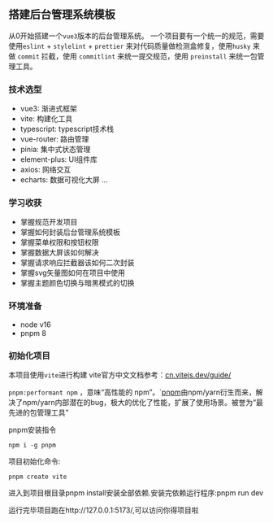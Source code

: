 ## 搭建后台管理系统模板

从0开始搭建一个`vue3`版本的后台管理系统。
一个项目要有一个统一的规范，需要使用`eslint` + `stylelint` + `prettier` 来对代码质量做检测盒修复，使用`husky` 来做 `commit` 拦截，使用 `commitlint` 来统一提交规范，使用 `preinstall` 来统一包管理工具。

### 技术选型
- vue3: 渐进式框架
- vite: 构建化工具
- typescript: typescript技术栈
- vue-router: 路由管理
- pinia: 集中式状态管理
- element-plus: UI组件库
- axios: 网络交互
- echarts: 数据可视化大屏 ... 

### 学习收获
- 掌握规范开发项目
- 掌握如何封装后台管理系统模板
- 掌握菜单权限和按钮权限
- 掌握数据大屏该如何解决
- 掌握请求响应拦截器该如何二次封装
- 掌握svg矢量图如何在项目中使用
- 掌握主题颜色切换与暗黑模式的切换

### 环境准备
* node v16
* pnpm 8

### 初始化项目
本项目使用`vite`进行构建
vite官方中文文档参考：[cn.vitejs.dev/guide/](https://cn.vitejs.dev/guide/)

`pnpm:performant npm` ，意味“高性能的 npm”。`[pnpm](https://so.csdn.net/so/search?q=pnpm&spm=1001.2101.3001.7020)由npm/yarn衍生而来，解决了npm/yarn内部潜在的bug，极大的优化了性能，扩展了使用场景。被誉为“最先进的包管理工具”

pnpm安装指令

```
npm i -g pnpm
```

项目初始化命令:

```
pnpm create vite
```
进入到项目根目录pnpm install安装全部依赖.安装完依赖运行程序:pnpm run dev

运行完毕项目跑在http://127.0.0.1:5173/,可以访问你得项目啦

